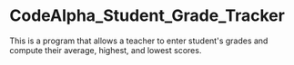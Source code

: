 # CodeAlpha_Student_Grade_Tracker
This is a program that allows a teacher to enter student's grades and compute their average, highest, and lowest scores.

